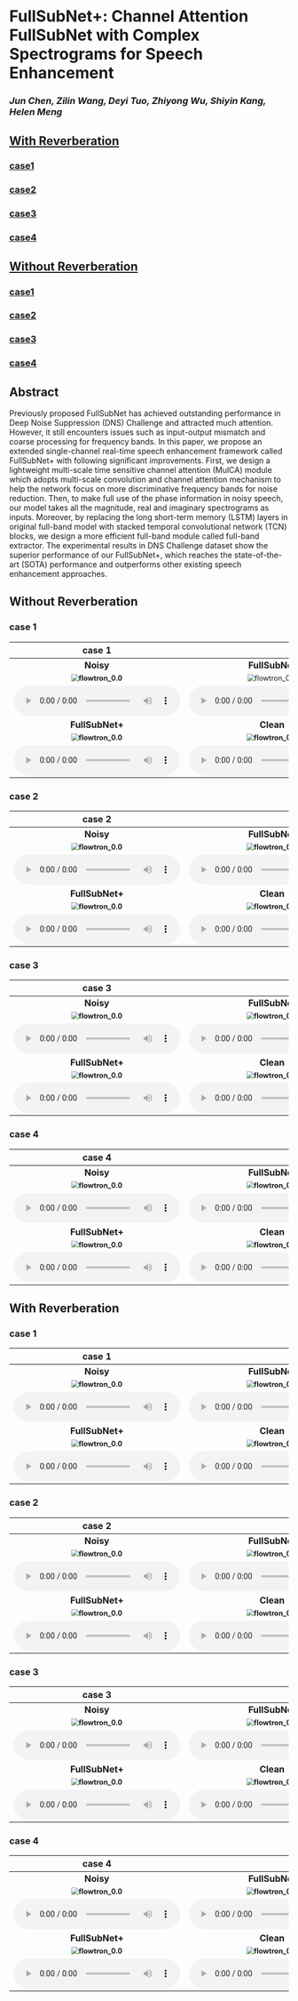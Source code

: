 # FullSubNet+: Channel Attention FullSubNet with Complex Spectrograms for Speech Enhancement

### *Jun Chen, Zilin Wang, Deyi Tuo, Zhiyong Wu, Shiyin Kang, Helen Meng*



## [With Reverberation](#2)

### [case1](#3)

### [case2](#4)

### [case3](#5)

### [case4](#6)

## [Without Reverberation](#7)

### [case1](#8)

### [case2](#9)

### [case3](#10)

### [case4](#11)



<h2 id = "1">Abstract</h2>

Previously proposed FullSubNet has achieved outstanding performance in Deep Noise Suppression (DNS) Challenge and attracted much attention. However, it still encounters issues such as input-output mismatch and coarse processing for frequency bands. In this paper, we propose an extended single-channel real-time speech enhancement framework called FullSubNet+ with following significant improvements. First, we design a lightweight multi-scale time sensitive channel attention (MulCA) module which adopts multi-scale convolution and channel attention mechanism to help the network focus on more discriminative frequency bands for noise reduction. Then, to make full use of the phase information in noisy speech, our model takes all the magnitude, real and imaginary spectrograms as inputs. Moreover, by replacing the long short-term memory (LSTM) layers in original full-band model with stacked temporal convolutional network (TCN) blocks, we design a more efficient full-band module called full-band extractor. The experimental results in DNS Challenge dataset show the superior performance of our FullSubNet+, which reaches the state-of-the-art (SOTA) performance and outperforms other existing speech enhancement approaches.



<h2 id = "2">Without Reverberation</h2>

<h3 id = "3"> case 1</h3>

|                          **case 1**                          |                                                              |
| :----------------------------------------------------------: | :----------------------------------------------------------: |
|                          **Noisy**                           |                        **FullSubNet**                        |
| **<img src="./data/no_reverb/example1/noisy.png" alt="flowtron_0.0" style="zoom: 80%;" />** | <img src="./data/no_reverb/example1/fullsubnet.png" alt="flowtron_0.0" style="zoom: 80%;" /> |
| <audio controls><source src="./data/no_reverb/example1/noisy.wav" type="audio/wav">Your browser does not support the audio element.</audio> | <audio controls><source src="./data/no_reverb/example1/fullsubnet.wav" type="audio/wav">Your browser does not support the audio element.</audio> |
|                       **FullSubNet+**                        |                          **Clean**                           |
| **<img src="./data/no_reverb/example1/fullsubnet+.png" alt="flowtron_0.0" style="zoom: 80%;" />** | **<img src="./data/no_reverb/example1/clean.png" alt="flowtron_0.0" style="zoom: 80%;" />** |
| <audio controls><source src="./data/no_reverb/example1/fullsubnet+.wav" type="audio/wav">Your browser does not support the audio element.</audio> | <audio controls><source src="./data/no_reverb/example1/clean.wav" type="audio/wav">Your browser does not support the audio element.</audio> |



<h3 id = "4">case 2</h3>

|                          **case 2**                          |                                                              |
| :----------------------------------------------------------: | :----------------------------------------------------------: |
|                          **Noisy**                           |                        **FullSubNet**                        |
| **<img src="./data/no_reverb/example2/noisy.png" alt="flowtron_0.0" style="zoom: 80%;" />** | **<img src="./data/no_reverb/example2/fullsubnet.png" alt="flowtron_0.0" style="zoom: 80%;" />** |
| <audio controls><source src="./data/no_reverb/example2/noisy.wav" type="audio/wav">Your browser does not support the audio element.</audio> | <audio controls><source src="./data/no_reverb/example2/fullsubnet.wav" type="audio/wav">Your browser does not support the audio element.</audio> |
|                       **FullSubNet+**                        |                          **Clean**                           |
| **<img src="./data/no_reverb/example2/fullsubnet+.png" alt="flowtron_0.0" style="zoom: 80%;" />** | **<img src="./data/no_reverb/example2/clean.png" alt="flowtron_0.0" style="zoom: 80%;" />** |
| <audio controls><source src="./data/no_reverb/example2/fullsubnet+.wav" type="audio/wav">Your browser does not support the audio element.</audio> | <audio controls><source src="./data/no_reverb/example2/clean.wav" type="audio/wav">Your browser does not support the audio element.</audio> |



<h3 id = "5">case 3</h3>

|                          **case 3**                          |                                                              |
| :----------------------------------------------------------: | :----------------------------------------------------------: |
|                          **Noisy**                           |                        **FullSubNet**                        |
| **<img src="./data/no_reverb/example3/noisy.png" alt="flowtron_0.0" style="zoom: 80%;" />** | **<img src="./data/no_reverb/example3/fullsubnet.png" alt="flowtron_0.0" style="zoom: 80%;" />** |
| <audio controls><source src="./data/no_reverb/example3/noisy.wav" type="audio/wav">Your browser does not support the audio element.</audio> | <audio controls><source src="./data/no_reverb/example3/fullsubnet.wav" type="audio/wav">Your browser does not support the audio element.</audio> |
|                       **FullSubNet+**                        |                          **Clean**                           |
| **<img src="./data/no_reverb/example3/fullsubnet+.png" alt="flowtron_0.0" style="zoom: 80%;" />** | **<img src="./data/no_reverb/example3/clean.png" alt="flowtron_0.0" style="zoom: 80%;" />** |
| <audio controls><source src="./data/no_reverb/example3/fullsubnet+.wav" type="audio/wav">Your browser does not support the audio element.</audio> | <audio controls><source src="./data/no_reverb/example3/clean.wav" type="audio/wav">Your browser does not support the audio element.</audio> |



<h3 id = "6">case 4</h3>

|                          **case 4**                          |                                                              |
| :----------------------------------------------------------: | :----------------------------------------------------------: |
|                          **Noisy**                           |                        **FullSubNet**                        |
| **<img src="./data/no_reverb/example4/noisy.png" alt="flowtron_0.0" style="zoom: 80%;" />** | **<img src="./data/no_reverb/example4/fullsubnet.png" alt="flowtron_0.0" style="zoom: 80%;" />** |
| <audio controls><source src="./data/no_reverb/example4/noisy.wav" type="audio/wav">Your browser does not support the audio element.</audio> | <audio controls><source src="./data/no_reverb/example4/fullsubnet.wav" type="audio/wav">Your browser does not support the audio element.</audio> |
|                       **FullSubNet+**                        |                          **Clean**                           |
| **<img src="./data/no_reverb/example4/fullsubnet+.png" alt="flowtron_0.0" style="zoom: 80%;" />** | **<img src="./data/no_reverb/example4/clean.png" alt="flowtron_0.0" style="zoom: 80%;" />** |
| <audio controls><source src="./data/no_reverb/example4/fullsubnet+.wav" type="audio/wav">Your browser does not support the audio element.</audio> | <audio controls><source src="./data/no_reverb/example4/clean.wav" type="audio/wav">Your browser does not support the audio element.</audio> |





<h2 id = "7">With Reverberation</h2>

<h3 id = "8">case 1</h3>

|                          **case 1**                          |                                                              |
| :----------------------------------------------------------: | :----------------------------------------------------------: |
|                          **Noisy**                           |                        **FullSubNet**                        |
| **<img src="./data/with_reverb/example1/noisy.png" alt="flowtron_0.0" style="zoom: 80%;" />** | **<img src="./data/with_reverb/example1/fullsubnet.png" alt="flowtron_0.0" style="zoom: 80%;" />** |
| <audio controls><source src="./data/with_reverb/example1/noisy.wav" type="audio/wav">Your browser does not support the audio element.</audio> | <audio controls><source src="./data/with_reverb/example1/fullsubnet.wav" type="audio/wav">Your browser does not support the audio element.</audio> |
|                       **FullSubNet+**                        |                          **Clean**                           |
| **<img src="./data/with_reverb/example1/fullsubnet+.png" alt="flowtron_0.0" style="zoom: 80%;" />** | **<img src="./data/with_reverb/example1/clean.png" alt="flowtron_0.0" style="zoom: 80%;" />** |
| <audio controls><source src="./data/with_reverb/example1/fullsubnet+.wav" type="audio/wav">Your browser does not support the audio element.</audio> | <audio controls><source src="./data/with_reverb/example1/clean.wav" type="audio/wav">Your browser does not support the audio element.</audio> |



<h3 id = "9">case 2</h3>

|                          **case 2**                          |                                                              |
| :----------------------------------------------------------: | :----------------------------------------------------------: |
|                          **Noisy**                           |                        **FullSubNet**                        |
| **<img src="./data/with_reverb/example2/noisy.png" alt="flowtron_0.0" style="zoom: 80%;" />** | **<img src="./data/with_reverb/example2/fullsubnet.png" alt="flowtron_0.0" style="zoom: 80%;" />** |
| <audio controls><source src="./data/with_reverb/example2/noisy.wav" type="audio/wav">Your browser does not support the audio element.</audio> | <audio controls><source src="./data/with_reverb/example2/fullsubnet.wav" type="audio/wav">Your browser does not support the audio element.</audio> |
|                       **FullSubNet+**                        |                          **Clean**                           |
| **<img src="./data/with_reverb/example2/fullsubnet+.png" alt="flowtron_0.0" style="zoom: 80%;" />** | **<img src="./data/with_reverb/example2/clean.png" alt="flowtron_0.0" style="zoom: 80%;" />** |
| <audio controls><source src="./data/with_reverb/example2/fullsubnet+.wav" type="audio/wav">Your browser does not support the audio element.</audio> | <audio controls><source src="./data/with_reverb/example2/clean.wav" type="audio/wav">Your browser does not support the audio element.</audio> |



<h3 id = "10">case 3</h3>

|                          **case 3**                          |                                                              |
| :----------------------------------------------------------: | :----------------------------------------------------------: |
|                          **Noisy**                           |                        **FullSubNet**                        |
| **<img src="./data/with_reverb/example3/noisy.png" alt="flowtron_0.0" style="zoom: 80%;" />** | **<img src="./data/with_reverb/example3/fullsubnet.png" alt="flowtron_0.0" style="zoom: 80%;" />** |
| <audio controls><source src="./data/with_reverb/example3/noisy.wav" type="audio/wav">Your browser does not support the audio element.</audio> | <audio controls><source src="./data/with_reverb/example3/fullsubnet.wav" type="audio/wav">Your browser does not support the audio element.</audio> |
|                       **FullSubNet+**                        |                          **Clean**                           |
| **<img src="./data/with_reverb/example3/fullsubnet+.png" alt="flowtron_0.0" style="zoom: 80%;" />** | **<img src="./data/with_reverb/example3/clean.png" alt="flowtron_0.0" style="zoom: 80%;" />** |
| <audio controls><source src="./data/with_reverb/example3/fullsubnet+.wav" type="audio/wav">Your browser does not support the audio element.</audio> | <audio controls><source src="./data/with_reverb/example3/clean.wav" type="audio/wav">Your browser does not support the audio element.</audio> |



<h3 id = "11">case 4</h3>

|                          **case 4**                          |                                                              |
| :----------------------------------------------------------: | :----------------------------------------------------------: |
|                          **Noisy**                           |                        **FullSubNet**                        |
| **<img src="./data/with_reverb/example4/noisy.png" alt="flowtron_0.0" style="zoom: 80%;" />** | **<img src="./data/with_reverb/example4/fullsubnet.png" alt="flowtron_0.0" style="zoom: 80%;" />** |
| <audio controls><source src="./data/with_reverb/example4/noisy.wav" type="audio/wav">Your browser does not support the audio element.</audio> | <audio controls><source src="./data/with_reverb/example4/fullsubnet.wav" type="audio/wav">Your browser does not support the audio element.</audio> |
|                       **FullSubNet+**                        |                          **Clean**                           |
| **<img src="./data/with_reverb/example4/fullsubnet+.png" alt="flowtron_0.0" style="zoom: 80%;" />** | **<img src="./data/with_reverb/example4/clean.png" alt="flowtron_0.0" style="zoom: 80%;" />** |
| <audio controls><source src="./data/with_reverb/example4/fullsubnet+.wav" type="audio/wav">Your browser does not support the audio element.</audio> | <audio controls><source src="./data/with_reverb/example4/clean.wav" type="audio/wav">Your browser does not support the audio element.</audio> |



